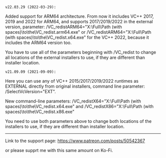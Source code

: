 	v22.03.29 (2022-03-29):

Added support for ARM64 architecture. From now it includes VC++ 2017, 2019 and 2022 for ARM64, and supports 2017/2019/2022 in the external version, parameter:
/VC_redistARM64="X:\Full\Path (with spaces)\to\the\VC_redist.arm64.exe"
or
/VC_redistARM64="X:\Full\Path (with spaces)\to\the\VC_redist.x64.exe"
for the VC++ 2022, because it includes the ARM64 version too.

You have to use all of the parameters beginning with /VC_redist to change all locations of the external installers to use, if they are different than installer location.

	v21.09.09 (2021-09-09):

Here you can use any of VC++ 2015/2017/2019/2022 runtimes as EXTERNAL directly from original installers, command line parameter: /SelectVcVersion="EXT".

New command-line parameters:
/VC_redistX64="X:\Full\Path (with spaces)\to\the\VC_redist.x64.exe"
and
 /VC_redistX86="X:\Full\Path (with spaces)\to\the\VC_redist.x86.exe"

You need to use both parameters above to change both locations of the installers to use, if they are different than installer location.

---

Link to the support page: https://www.patreon.com/posts/50542367

or please supprt me with this same amount on Ko-Fi.
